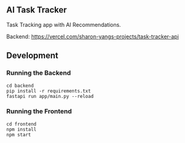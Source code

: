 ## AI Task Tracker
Task Tracking app with AI Recommendations.

Backend: https://vercel.com/sharon-yangs-projects/task-tracker-api

## Development

### Running the Backend
```
cd backend
pip install -r requirements.txt
fastapi run app/main.py --reload
```

### Running the Frontend
```
cd frontend
npm install
npm start
```
